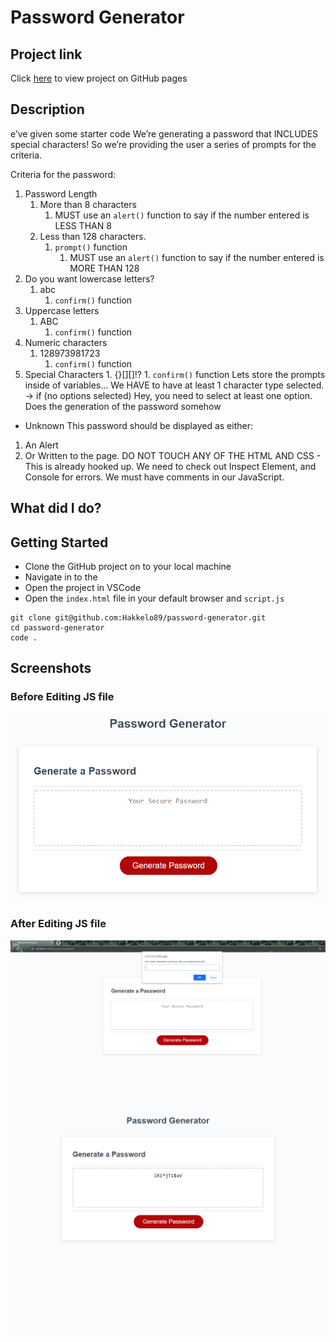 # Password Generator

## Project link

Click [here](https://hakkelo89.github.io/password-generator/) to view project on GitHub pages

## Description

e’ve given some starter code
We’re generating a password that INCLUDES special characters!
So we’re providing the user a series of prompts for the criteria.

Criteria for the password:

1. Password Length
   1. More than 8 characters
      1. MUST use an `alert()` function to say if the number entered is LESS THAN 8
   2. Less than 128 characters.
      1. `prompt()` function
         1. MUST use an `alert()` function to say if the number entered is MORE THAN 128
2. Do you want lowercase letters?
   1. abc
      1. `confirm()` function
3. Uppercase letters
   1. ABC
      1. `confirm()` function
4. Numeric characters
   1. 128973981723
      1. `confirm()` function
5. Special Characters 1. {}[][]!? 1. `confirm()` function
   Lets store the prompts inside of variables…
   We HAVE to have at least 1 character type selected.
   -> if (no options selected)
   Hey, you need to select at least one option.
   Does the generation of the password somehow

- Unknown
  This password should be displayed as either:

1. An Alert
2. Or Written to the page.
   DO NOT TOUCH ANY OF THE HTML AND CSS - This is already hooked up.
   We need to check out Inspect Element, and Console for errors.
   We must have comments in our JavaScript.

## What did I do?

## Getting Started

- Clone the GitHub project on to your local machine
- Navigate in to the
- Open the project in VSCode
- Open the `index.html` file in your default browser and `script.js`

```
git clone git@github.com:Hakkelo89/password-generator.git
cd password-generator
code .
```

## Screenshots

### Before Editing JS file

![image before JS file editing](./Assets/Images/03-javascript-homework-demo.png "Website before")

### After Editing JS file

![image JS file editing](./Assets/Images/Screencapture-1.png "Website after ")

![image JS file editing](./Assets/Images/Screencapture-2.png "Website after ")
